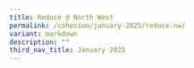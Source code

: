 ```yaml
---
title: Reduce @ North West
permalink: /cohesion/january-2025/reduce-nw/
variant: markdown
description: ""
third_nav_title: January 2025
---
```

